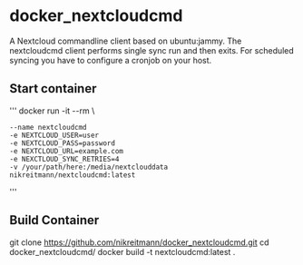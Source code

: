 # docker_nextcloudcmd

A Nextcloud commandline client based on ubuntu:jammy. The nextcloudcmd client performs single sync run and then exits. For scheduled syncing you have to configure a cronjob on your host.


## Start container
'''
docker run -it --rm \

    --name nextcloudcmd
    -e NEXTCLOUD_USER=user
    -e NEXTCLOUD_PASS=password
    -e NEXTCLOUD_URL=example.com
    -e NEXCTLOUD_SYNC_RETRIES=4
    -v /your/path/here:/media/nextclouddata
    nikreitmann/nextcloudcmd:latest
'''

## Build Container
git clone https://github.com/nikreitmann/docker_nextcloudcmd.git
cd docker_nextcloudcmd/
docker build -t nextcloudcmd:latest .
